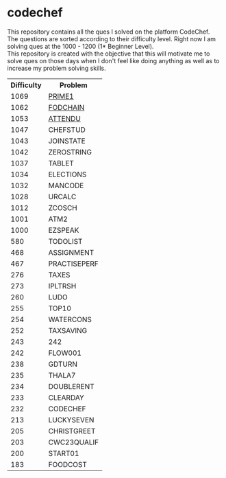 # codechef
This repository contains all the ques I solved on the platform CodeChef.<br>
The questions are sorted according to their difficulty level. Right now I am solving ques at the 1000 - 1200 (1* Beginner Level).<br>
This repository is created with the objective that this will motivate me to solve ques on those days when I don't feel like doing anything as well as to increase my problem solving skills.

<table>
  <tr>
    <th>Difficulty</th>
    <th>Problem</th>
  </tr>
  <tr>
    <td>1069</td>
    <td><a href="https://www.codechef.com/problems/PRIME1">PRIME1</a></td>
  </tr>
  <tr>
    <td>1062</td>
    <td><a href="https://www.codechef.com/problems/FODCHAIN">FODCHAIN</a></td>
  </tr>
  <tr>
    <td>1053</td>
    <td><a href="https://www.codechef.com/problems/ATTENDU">ATTENDU</a></td>
  </tr>
   <tr>
    <td>1047</td>
    <td>CHEFSTUD</td>
  </tr>
  <tr>
    <td>1043</td>
    <td>JOINSTATE</td>
  </tr>
  <tr>
    <td>1042</td>
    <td>ZEROSTRING</td>
  </tr>
  <tr>
    <td>1037</td>
    <td>TABLET</td>
  </tr>
  <tr>
    <td>1034</td>
    <td>ELECTIONS</td>
  </tr>
  <tr>
    <td>1032</td>
    <td>MANCODE</td>
  </tr>
  <tr>
    <td>1028</td>
    <td>URCALC</td>
  </tr>
  <tr>
    <td>1012</td>
    <td>ZCOSCH</td>
  </tr>
    <tr>
    <td>1001</td>
    <td>ATM2</td>
  </tr>
  <tr>
    <td>1000</td>
    <td>EZSPEAK</td>
  </tr>
  <tr>
    <td>580</td>
    <td>TODOLIST</td>
  </tr>
  <tr>
    <td>468</td>
    <td>ASSIGNMENT</td>
  </tr>
  <tr>
    <td>467</td>
    <td>PRACTISEPERF</td>
  </tr>
  <tr>
    <td>276</td>
    <td>TAXES</td>
  </tr>
  <tr>
    <td>273</td>
    <td>IPLTRSH</td>
  </tr>
  <tr>
    <td>260</td>
    <td>LUDO</td>
  </tr>
  <tr>
    <td>255</td>
    <td>TOP10</td>
  </tr>
  <tr>
    <td>254</td>
    <td>WATERCONS</td>
  </tr>
  <tr>
    <td>252</td>
    <td>TAXSAVING</td>
  </tr>
  <tr>
    <td>243</td>
    <td>242</td>
  </tr>
  <tr>
    <td>242</td>
    <td>FLOW001</td>
  </tr>
  <tr>
    <td>238</td>
    <td>GDTURN</td>
  </tr>
  <tr>
    <td>235</td>
    <td>THALA7</td>
  </tr>
  <tr>
    <td>234</td>
    <td>DOUBLERENT</td>
  </tr>
  <tr>
    <td>233</td>
    <td>CLEARDAY</td>
  </tr><tr>
    <td>232</td>
    <td>CODECHEF</td>
  </tr>
  <tr>
    <td>213</td>
    <td>LUCKYSEVEN</td>
  </tr>
  <tr>
    <td>205</td>
    <td>CHRISTGREET</td>
  </tr>
  <tr>
    <td>203</td>
    <td>CWC23QUALIF</td>
  </tr>
  <tr>
    <td>200</td>
    <td>START01</td>
  </tr>
  <tr>
    <td>183</td>
    <td>FOODCOST</td>
  </tr>
</table>
